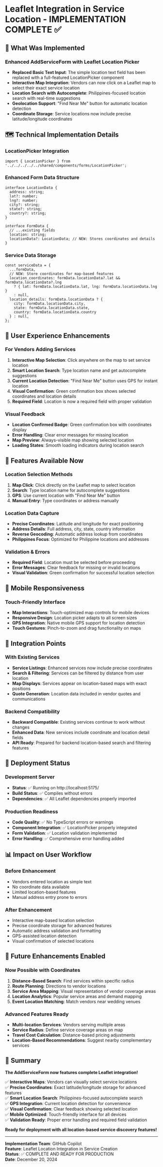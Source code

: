 # Leaflet Integration in Service Location - IMPLEMENTATION COMPLETE ✅

## 🎯 What Was Implemented

### **Enhanced AddServiceForm with Leaflet Location Picker**
- **Replaced Basic Text Input**: The simple location text field has been replaced with a full-featured LocationPicker component
- **Interactive Map Integration**: Vendors can now click on a Leaflet map to select their exact service location
- **Location Search with Autocomplete**: Philippines-focused location search with real-time suggestions
- **Geolocation Support**: "Find Near Me" button for automatic location detection
- **Coordinate Storage**: Service locations now include precise latitude/longitude coordinates

## 🗺️ Technical Implementation Details

### **LocationPicker Integration**
```tsx
import { LocationPicker } from '../../../../../shared/components/forms/LocationPicker';
```

### **Enhanced Form Data Structure**
```tsx
interface LocationData {
  address: string;
  lat?: number;
  lng?: number;
  city?: string;
  state?: string;
  country?: string;
}

interface FormData {
  // ...existing fields
  location: string;
  locationData?: LocationData; // NEW: Stores coordinates and details
}
```

### **Service Data Storage**
```tsx
const serviceData = {
  ...formData,
  // NEW: Store coordinates for map-based features
  location_coordinates: formData.locationData?.lat && formData.locationData?.lng 
    ? { lat: formData.locationData.lat, lng: formData.locationData.lng }
    : null,
  location_details: formData.locationData ? {
    city: formData.locationData.city,
    state: formData.locationData.state,
    country: formData.locationData.country
  } : null,
};
```

## 🎨 User Experience Enhancements

### **For Vendors Adding Services**
1. **Interactive Map Selection**: Click anywhere on the map to set service location
2. **Smart Location Search**: Type location name and get autocomplete suggestions
3. **Current Location Detection**: "Find Near Me" button uses GPS for instant location
4. **Visual Confirmation**: Green confirmation box shows selected coordinates and location details
5. **Required Field**: Location is now a required field with proper validation

### **Visual Feedback**
- **Location Confirmed Badge**: Green confirmation box with coordinates display
- **Error Handling**: Clear error messages for missing location
- **Map Preview**: Always-visible map showing selected location
- **Loading States**: Smooth loading indicators during location search

## 🔧 Features Available Now

### **Location Selection Methods**
1. **Map Click**: Click directly on the Leaflet map to select location
2. **Search**: Type location name for autocomplete suggestions  
3. **GPS**: Use current location with "Find Near Me" button
4. **Manual Entry**: Type coordinates or address manually

### **Location Data Capture**
- **Precise Coordinates**: Latitude and longitude for exact positioning
- **Address Details**: Full address, city, state, country information
- **Reverse Geocoding**: Automatic address lookup from coordinates
- **Philippines Focus**: Optimized for Philippine locations and addresses

### **Validation & Errors**
- **Required Field**: Location must be selected before proceeding
- **Error Messages**: Clear feedback for missing or invalid locations
- **Visual Validation**: Green confirmation for successful location selection

## 📱 Mobile Responsiveness

### **Touch-Friendly Interface**
- **Map Interactions**: Touch-optimized map controls for mobile devices
- **Responsive Design**: Location picker adapts to all screen sizes
- **GPS Integration**: Native mobile GPS support for location detection
- **Touch Gestures**: Pinch-to-zoom and drag functionality on maps

## 🔗 Integration Points

### **With Existing Services**
- **Service Listings**: Enhanced services now include precise coordinates
- **Search & Filtering**: Services can be filtered by distance from user location
- **Map Displays**: Services appear on location-based maps with exact positions
- **Quote Generation**: Location data included in vendor quotes and communications

### **Backend Compatibility**
- **Backward Compatible**: Existing services continue to work without changes
- **Enhanced Data**: New services include coordinate and location detail fields
- **API Ready**: Prepared for backend location-based search and filtering features

## 🚀 Deployment Status

### **Development Server**
- **Status**: ✅ Running on http://localhost:5175/
- **Build Status**: ✅ Compiles without errors
- **Dependencies**: ✅ All Leaflet dependencies properly imported

### **Production Readiness**
- **Code Quality**: ✅ No TypeScript errors or warnings
- **Component Integration**: ✅ LocationPicker properly integrated
- **Form Validation**: ✅ Location validation implemented
- **Error Handling**: ✅ Comprehensive error handling added

## 📊 Impact on User Workflow

### **Before Enhancement**
- Vendors entered location as simple text
- No coordinate data available
- Limited location-based features
- Manual address entry prone to errors

### **After Enhancement**
- Interactive map-based location selection
- Precise coordinate storage for advanced features
- Automatic address validation and formatting
- GPS-assisted location detection
- Visual confirmation of selected locations

## 🔮 Future Enhancements Enabled

### **Now Possible with Coordinates**
1. **Distance-Based Search**: Find services within specific radius
2. **Route Planning**: Directions to vendor locations
3. **Service Area Mapping**: Visual representation of vendor coverage areas
4. **Location Analytics**: Popular service areas and demand mapping
5. **Event Location Matching**: Match vendors near wedding venues

### **Advanced Features Ready**
- **Multi-location Services**: Vendors serving multiple areas
- **Service Radius**: Define service coverage areas on map
- **Travel Cost Calculation**: Distance-based pricing adjustments
- **Location-Based Recommendations**: Suggest nearby complementary services

## 🎉 Summary

**The AddServiceForm now features complete Leaflet integration!**

✅ **Interactive Maps**: Vendors can visually select service locations  
✅ **Precise Coordinates**: Exact latitude/longitude storage for advanced features  
✅ **Smart Location Search**: Philippines-focused autocomplete search  
✅ **GPS Integration**: Current location detection for convenience  
✅ **Visual Confirmation**: Clear feedback showing selected location  
✅ **Mobile Optimized**: Touch-friendly interface for all devices  
✅ **Validation Ready**: Proper error handling and required field validation  

**Ready for deployment with all location-based service discovery features!**

---

**Implementation Team**: GitHub Copilot  
**Feature**: Leaflet Location Integration in Service Creation  
**Status**: ✅ COMPLETE AND READY FOR PRODUCTION  
**Date**: December 20, 2024
